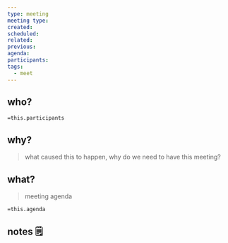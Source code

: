 ```yaml
---
type: meeting
meeting type: 
created: 
scheduled: 
related: 
previous: 
agenda: 
participants: 
tags:
  - meet
---
```

## who?

`=this.participants`
## why?
> what caused this to happen, why do we need to have this meeting?

## what?
> meeting agenda

`=this.agenda`

## notes 🗒
